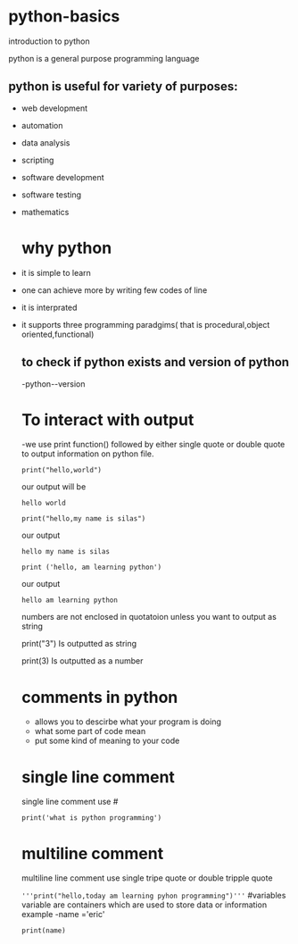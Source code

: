 # python-basics
introduction to python

python is a general purpose programming language

## python is useful for variety of purposes:
- web development
- automation
- data analysis
- scripting
- software development
- software testing
- mathematics

  # why python

- it is simple to learn
- one can achieve more by writing few codes of line
- it is interprated
- it supports three programming paradgims( that is procedural,object oriented,functional)

  ## to check if python exists and version of python
  -python--version
  # To interact with output

  -we use print function() followed by either single quote or double quote to output information on python file.
  
  
  `print("hello,world")`
  
  our output will be

  `hello world`

  `print("hello,my name is silas")`

    our output

  `hello my name is silas`

   `print ('hello, am learning python')`

    our output

    `hello am learning python`

     numbers  are not enclosed in quotatoion unless you want to output as string

     print("3") Is outputted as string

    print(3) Is outputted as a number

    # comments in python
  - allows you to descirbe what your program is doing
  - what some part of code mean
  - put some kind of meaning to your code
  
  # single line comment
  single line comment use #

  `print('what is python programming')`

  # multiline comment
  multiline line comment use single tripe quote or double tripple quote
  
  `'''print("hello,today am learning pyhon programming")'''`
  #variables
  variable are containers which are used to store data or information
  example
  -name ='eric'

  `print(name)`
  



